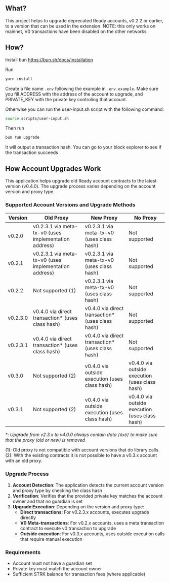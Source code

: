 ## What?

This project helps to upgrade deprecated Ready accounts, v0.2.2 or earlier, to a version that can be used in the extension.
NOTE: this only works on mainnet, V0 transactions have been disabled on the other networks

## How?

Install bun <https://bun.sh/docs/installation>

Run

```bash
yarn install
```

Create a file name `.env` following the example in `.env.example`. Make sure you fill ADDRESS with the address of the account to upgrade, and PRIVATE_KEY with the private key controling that account.

Otherwise you can run the user-input.sh script with the following command:

```bash
source scripts/user-input.sh
```

Then run

```bash
bun run upgrade
```

It will output a transaction hash. You can go to your block explorer to see if the transaction succeeds

## How Account Upgrades Work

This application helps upgrade old Ready account contracts to the latest version (v0.4.0). The upgrade process varies depending on the account version and proxy type.

### Supported Account Versions and Upgrade Methods

| Version  | Old Proxy                                             | New Proxy                                         | No Proxy                                       |
| -------- | ----------------------------------------------------- | ------------------------------------------------- | ---------------------------------------------- |
| v0.2.0   | v0.2.3.1 via meta-tx-v0 (uses implementation address) | v0.2.3.1 via meta-tx-v0 (uses class hash)         | Not supported                                  |
| v0.2.1   | v0.2.3.1 via meta-tx-v0 (uses implementation address) | v0.2.3.1 via meta-tx-v0 (uses class hash)         | Not supported                                  |
| v0.2.2   | Not supported (1)                                     | v0.2.3.1 via meta-tx-v0 (uses class hash)         | Not supported                                  |
| v0.2.3.0 | v0.4.0 via direct transaction\* (uses class hash)     | v0.4.0 via direct transaction\* (uses class hash) | Not supported                                  |
| v0.2.3.1 | v0.4.0 via direct transaction\* (uses class hash)     | v0.4.0 via direct transaction\* (uses class hash) | Not supported                                  |
| v0.3.0   | Not supported (2)                                     | v0.4.0 via outside execution (uses class hash)    | v0.4.0 via outside execution (uses class hash) |
| v0.3.1   | Not supported (2)                                     | v0.4.0 via outside execution (uses class hash)    | v0.4.0 via outside execution (uses class hash) |

_\*: Upgrade from v2.3.x to v4.0.0 always contain data `[0x0]` to make sure that the proxy (old or new) is removed_

(1): Old proxy is not compatible with account versions that do library calls.
(2): With the existing contracts it is not possible to have a v0.3.x account with an old proxy.

### Upgrade Process

1. **Account Detection**: The application detects the current account version and proxy type by checking the class hash
2. **Verification**: Verifies that the provided private key matches the account owner and that no guardian is set
3. **Upgrade Execution**: Depending on the version and proxy type:
   - **Direct transactions**: For v0.2.3.x accounts, executes upgrade directly
   - **V0 Meta-transactions**: For v0.2.x accounts, uses a meta transaction contract to execute v0 transaction to upgrade
   - **Outside execution**: For v0.3.x accounts, uses outside execution calls that require manual execution

### Requirements

- Account must not have a guardian set
- Private key must match the account owner
- Sufficient STRK balance for transaction fees (where applicable)
